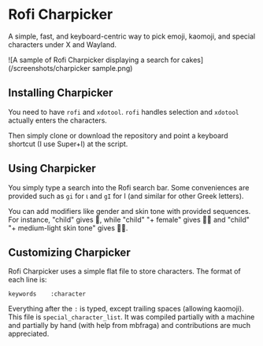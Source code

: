 # Rofi Charpicker
A simple, fast, and keyboard-centric way to pick emoji, kaomoji, and special characters
under X and Wayland.

![A sample of Rofi Charpicker displaying a search for cakes](/screenshots/charpicker sample.png)

## Installing Charpicker

You need to have `rofi` and `xdotool`. `rofi` handles selection and `xdotool` actually
enters the characters.

Then simply clone or download the repository and point a keyboard shortcut (I use Super+I)
at the script.

## Using Charpicker

You simply type a search into the Rofi search bar. Some conveniences are provided such
as `gi` for ι and `gI` for Ι (and similar for other Greek letters).

You can add modifiers like gender and skin tone with provided sequences. For instance,
"child" gives 🧒, while "child" "+ female" gives 🧒‍♀️ and "child" "+ medium-light
skin tone" gives 🧒‍🏼.

## Customizing Charpicker

Rofi Charpicker uses a simple flat file to store characters. The format of each line is:

```text
keywords    :character
```

Everything after the `:` is typed, except trailing spaces (allowing kaomoji).
This file is `special_character_list`. It was compiled partially with a machine
and partially by hand (with help from mbfraga) and contributions are much appreciated.

